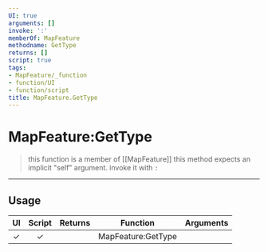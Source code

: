 ```yaml
---
UI: true
arguments: []
invoke: ':'
memberOf: MapFeature
methodname: GetType
returns: []
script: true
tags:
- MapFeature/_function
- function/UI
- function/script
title: MapFeature.GetType
---
```

# MapFeature:GetType
> this function is a member of [[MapFeature]]
> this method expects an implicit "self" argument. invoke it with `:`
-----
## Usage
|  UI | Script | Returns | Function | Arguments |
|:---:|:------:|-------:|:--------:|:---------|
|✓|✓||MapFeature:GetType||
